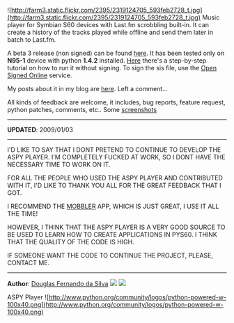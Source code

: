 ![http://farm3.static.flickr.com/2395/2319124705_593feb2728_t.jpg](http://farm3.static.flickr.com/2395/2319124705_593feb2728_t.jpg) Music player for Symbian S60 devices with Last.fm scrobbling built-in. It can create a history of the tracks played while offline and send them later in batch to Last.fm.

A beta 3 release (non signed) can be found [here](http://aspyplayer.googlecode.com/files/aspyplayer_beta3.sis). It has been tested only on **N95-1** device with python **1.4.2** installed. [Here](http://www.lastfm.com/group/Symbian+OS+Cell+Phones/forum/33921/_/247712/2#f5899326) there's a step-by-step tutorial on how to run it without signing. To sign the sis file, use the [Open Signed Online](https://www.symbiansigned.com/app/page/public/openSignedOnline.do) service.

My posts about it in my blog are [here](http://dougfernando.blogspot.com/search/label/aspyplayer). Left a comment...

All kinds of feedback are welcome, it includes, bug reports, feature request, python patches, comments, etc.. Some [screenshots](screenshots.md)


---

**UPDATED**: 2009/01/03

---

I'D LIKE TO SAY THAT I DONT PRETEND TO CONTINUE TO DEVELOP THE ASPY PLAYER. I'M COMPLETELY FUCKED AT WORK, SO I DONT HAVE THE NECESSARY TIME TO WORK ON IT.

FOR ALL THE PEOPLE WHO USED THE ASPY PLAYER AND CONTRIBUTED WITH IT, I'D LIKE TO THANK YOU ALL FOR THE GREAT FEEDBACK THAT I GOT.

I RECOMMEND THE [MOBBLER](http://code.google.com/p/mobbler/) APP, WHICH IS JUST GREAT, I USE IT ALL THE TIME!

HOWEVER, I THINK THAT THE ASPY PLAYER IS A VERY GOOD SOURCE TO BE USED TO LEARN HOW TO CREATE APPLICATIONS IN PYS60. I THINK THAT THE QUALITY OF THE CODE IS HIGH.

IF SOMEONE WANT THE CODE TO CONTINUE THE PROJECT, PLEASE, CONTACT ME.

---


**Author**: [Douglas Fernando da Silva](mailto:doug.fernando@gmail.com)
[![](http://www.linkedin.com/img/webpromo/btn_viewmy_120x33.gif)](http://www.linkedin.com/in/dougfernando) [![](http://cdn.last.fm/depth/header2/red_logo.jpg)](http://www.last.fm/user/doug_fernando/)

ASPY Player ![http://www.python.org/community/logos/python-powered-w-100x40.png](http://www.python.org/community/logos/python-powered-w-100x40.png)